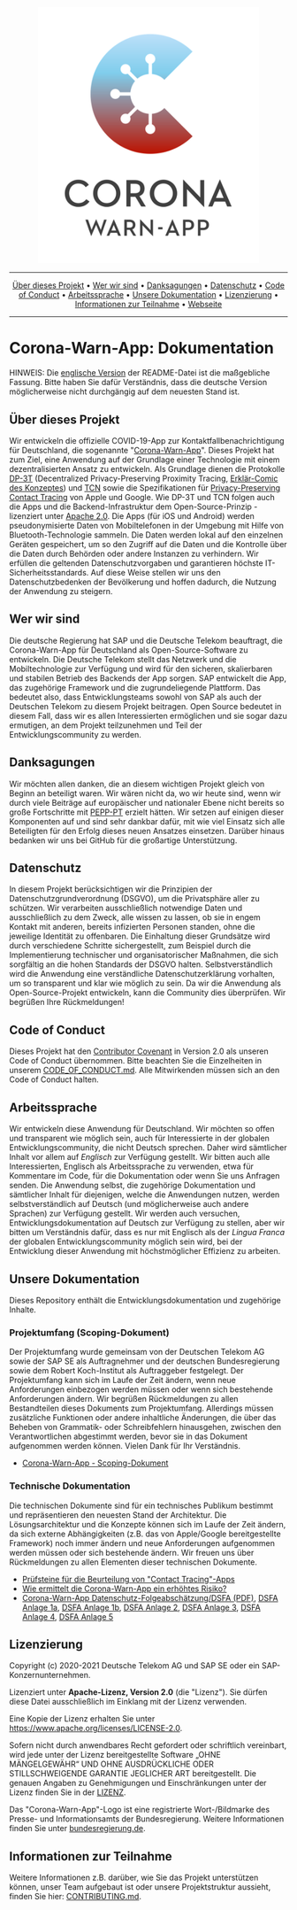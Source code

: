 <p align="center">
    <a href="https://www.coronawarn.app/de/"><img src="https://raw.githubusercontent.com/corona-warn-app/cwa-documentation/master/images/CWA_title.png" width="400"></a>
</p>

<hr />
<p align="center">
    <a href="#über-dieses-projekt">Über dieses Projekt</a> •
    <a href="#wer-wir-sind">Wer wir sind</a> •
    <a href="#danksagungen">Danksagungen</a> •
    <a href="#datenschutz">Datenschutz</a> •
    <a href="#code-of-conduct">Code of Conduct</a> •
    <a href="#arbeitssprache">Arbeitssprache</a> •
    <a href="#unsere-dokumentation">Unsere Dokumentation</a> •
    <a href="#lizenzierung">Lizenzierung</a> •
    <a href="#informationen-zur-teilnahme">Informationen zur Teilnahme</a> •
    <a href="https://www.coronawarn.app/de/">Webseite</a>
</p>
<hr />

# Corona-Warn-App: Dokumentation

HINWEIS: Die [englische Version](../README.md) der README-Datei ist die maßgebliche Fassung. Bitte haben Sie dafür Verständnis, dass die deutsche Version möglicherweise nicht durchgängig auf dem neuesten Stand ist.

## Über dieses Projekt

Wir entwickeln die offizielle COVID-19-App zur Kontaktfallbenachrichtigung für Deutschland, die sogenannte "<a href="https://www.coronawarn.app/de/">Corona-Warn-App</a>". Dieses Projekt hat zum Ziel, eine Anwendung auf der Grundlage einer Technologie mit einem dezentralisierten Ansatz zu entwickeln. Als Grundlage dienen die Protokolle [DP-3T](https://github.com/DP-3T/documents) (Decentralized Privacy-Preserving Proximity Tracing, [Erklär-Comic des Konzeptes](https://github.com/DP-3T/documents/tree/master/public_engagement/cartoon)) und [TCN](https://tcn-coalition.org/) sowie die Spezifikationen für [Privacy-Preserving Contact Tracing](https://www.apple.com/covid19/contacttracing/) von Apple und Google. Wie DP-3T und TCN folgen auch die Apps und die Backend-Infrastruktur dem Open-Source-Prinzip - lizenziert unter [Apache 2.0](../LICENSE). Die Apps (für iOS und Android) werden pseudonymisierte Daten von Mobiltelefonen in der Umgebung mit Hilfe von Bluetooth-Technologie sammeln. Die Daten werden lokal auf den einzelnen Geräten gespeichert, um so den Zugriff auf die Daten und die Kontrolle über die Daten durch Behörden oder andere Instanzen zu verhindern. Wir erfüllen die geltenden Datenschutzvorgaben und garantieren höchste IT-Sicherheitsstandards. Auf diese Weise stellen wir uns den Datenschutzbedenken der Bevölkerung und hoffen dadurch, die Nutzung der Anwendung zu steigern.

## Wer wir sind

Die deutsche Regierung hat SAP und die Deutsche Telekom beauftragt, die Corona-Warn-App für Deutschland als Open-Source-Software zu entwickeln. Die Deutsche Telekom stellt das Netzwerk und die Mobiltechnologie zur Verfügung und wird für den sicheren, skalierbaren und stabilen Betrieb des Backends der App sorgen. SAP entwickelt die App, das zugehörige Framework und die zugrundeliegende Plattform. Das bedeutet also, dass Entwicklungsteams sowohl von SAP als auch der Deutschen Telekom zu diesem Projekt beitragen. Open Source bedeutet in diesem Fall, dass wir es allen Interessierten ermöglichen und sie sogar dazu ermutigen, an dem Projekt teilzunehmen und Teil der Entwicklungscommunity zu werden.

## Danksagungen

Wir möchten allen danken, die an diesem wichtigen Projekt gleich von Beginn an beteiligt waren. Wir wären nicht da, wo wir heute sind, wenn wir durch viele Beiträge auf europäischer und nationaler Ebene nicht bereits so große Fortschritte mit [PEPP-PT](https://github.com/pepp-pt/pepp-pt-documentation) erzielt hätten. Wir setzen auf einigen dieser Komponenten auf und sind sehr dankbar dafür, mit wie viel Einsatz sich alle Beteiligten für den Erfolg dieses neuen Ansatzes einsetzen. Darüber hinaus bedanken wir uns bei GitHub für die großartige Unterstützung.

## Datenschutz

In diesem Projekt berücksichtigen wir die Prinzipien der Datenschutzgrundverordnung (DSGVO), um die Privatsphäre aller zu schützen. Wir verarbeiten ausschließlich notwendige Daten und ausschließlich zu dem Zweck, alle wissen zu lassen, ob sie in engem Kontakt mit anderen, bereits infizierten Personen standen, ohne die jeweilige Identität zu offenbaren. Die Einhaltung dieser Grundsätze wird durch verschiedene Schritte sichergestellt, zum Beispiel durch die Implementierung technischer und organisatorischer Maßnahmen, die sich sorgfältig an die hohen Standards der DSGVO halten. Selbstverständlich wird die Anwendung eine verständliche Datenschutzerklärung vorhalten, um so transparent und klar wie möglich zu sein. Da wir die Anwendung als Open-Source-Projekt entwickeln, kann die Community dies überprüfen. Wir begrüßen Ihre Rückmeldungen!

## Code of Conduct

Dieses Projekt hat den [Contributor Covenant](https://www.contributor-covenant.org/) in Version 2.0 als unseren Code of Conduct übernommen. Bitte beachten Sie die Einzelheiten in unserem [CODE_OF_CONDUCT.md](../CODE_OF_CONDUCT.md). Alle Mitwirkenden müssen sich an den Code of Conduct halten.

## Arbeitssprache

Wir entwickeln diese Anwendung für Deutschland. Wir möchten so offen und transparent wie möglich sein, auch für Interessierte in der globalen Entwicklungscommunity, die nicht Deutsch sprechen. Daher wird sämtlicher Inhalt vor allem auf _Englisch_ zur Verfügung gestellt. Wir bitten auch alle Interessierten, Englisch als Arbeitssprache zu verwenden, etwa für Kommentare im Code, für die Dokumentation oder wenn Sie uns Anfragen senden. Die Anwendung selbst, die zugehörige Dokumentation und sämtlicher Inhalt für diejenigen, welche die Anwendungen nutzen, werden selbstverständlich auf Deutsch (und möglicherweise auch andere Sprachen) zur Verfügung gestellt. Wir werden auch versuchen, Entwicklungsdokumentation auf Deutsch zur Verfügung zu stellen, aber wir bitten um Verständnis dafür, dass es nur mit Englisch als der _Lingua Franca_ der globalen Entwicklungscommunity möglich sein wird, bei der Entwicklung dieser Anwendung mit höchstmöglicher Effizienz zu arbeiten.

## Unsere Dokumentation

Dieses Repository enthält die Entwicklungsdokumentation und zugehörige Inhalte.

### Projektumfang (Scoping-Dokument)

Der Projektumfang wurde gemeinsam von der Deutschen Telekom AG sowie der SAP SE als Auftragnehmer und der deutschen Bundesregierung sowie dem Robert Koch-Institut als Auftraggeber festgelegt. Der Projektumfang kann sich im Laufe der Zeit ändern, wenn neue Anforderungen einbezogen werden müssen oder wenn sich bestehende Anforderungen ändern. Wir begrüßen Rückmeldungen zu allen Bestandteilen dieses Dokuments zum Projektumfang. Allerdings müssen zusätzliche Funktionen oder andere inhaltliche Änderungen, die über das Beheben von Grammatik- oder Schreibfehlern hinausgehen, zwischen den Verantwortlichen abgestimmt werden, bevor sie in das Dokument aufgenommen werden können. Vielen Dank für Ihr Verständnis.

- [Corona-Warn-App - Scoping-Dokument](scoping_document.de.md)

### Technische Dokumentation

Die technischen Dokumente sind für ein technisches Publikum bestimmt und repräsentieren den neuesten Stand der Architektur. Die Lösungsarchitektur und die Konzepte können sich im Laufe der Zeit ändern, da sich externe Abhängigkeiten (z.B. das von Apple/Google bereitgestellte Framework) noch immer ändern und neue Anforderungen aufgenommen werden müssen oder sich bestehende ändern. Wir freuen uns über Rückmeldungen zu allen Elementen dieser technischen Dokumente.

- [Prüfsteine für die Beurteilung von "Contact Tracing"-Apps](pruefsteine.de.md)
- [Wie ermittelt die Corona-Warn-App ein erhöhtes Risiko?](cwa-risk-assessment.de.md)
- [Corona-Warn-App Datenschutz-Folgeabschätzung/DSFA (PDF)](https://www.coronawarn.app/assets/documents/cwa-datenschutz-folgenabschaetzung.pdf), [DSFA Anlage 1a](https://www.coronawarn.app/assets/documents/cwa-datenschutz-folgenabschaetzung-anlage1a.pdf), [DSFA Anlage 1b](https://www.coronawarn.app/assets/documents/cwa-datenschutz-folgenabschaetzung-anlage1b.pdf), [DSFA Anlage 2](https://www.coronawarn.app/assets/documents/cwa-datenschutz-folgenabschaetzung-anlage2.pdf), [DSFA Anlage 3](https://www.coronawarn.app/assets/documents/cwa-datenschutz-folgenabschaetzung-anlage3.pdf), [DSFA Anlage 4](https://www.coronawarn.app/assets/documents/cwa-datenschutz-folgenabschaetzung-anlage4.pdf), [DSFA Anlage 5](https://www.coronawarn.app/assets/documents/cwa-datenschutz-folgenabschaetzung-anlage5.pdf)

## Lizenzierung

Copyright (c) 2020-2021 Deutsche Telekom AG und SAP SE oder ein SAP-Konzernunternehmen.

Lizenziert unter **Apache-Lizenz, Version 2.0** (die "Lizenz"). Sie dürfen diese Datei ausschließlich im Einklang mit der Lizenz verwenden.

Eine Kopie der Lizenz erhalten Sie unter https://www.apache.org/licenses/LICENSE-2.0.

Sofern nicht durch anwendbares Recht gefordert oder schriftlich vereinbart, wird jede unter der Lizenz bereitgestellte Software „OHNE MÄNGELGEWÄHR“ UND OHNE AUSDRÜCKLICHE ODER STILLSCHWEIGENDE GARANTIE JEGLICHER ART bereitgestellt. Die genauen Angaben zu Genehmigungen und Einschränkungen unter der Lizenz finden Sie in der [LIZENZ](../LICENSE).

<!-- The website of the Bundesregierung has implemented additional security which causes a 503 error (service unavailable) when any link on their site is tested automatically. -->
<!-- markdown-link-check-disable -->
Das "Corona-Warn-App"-Logo ist eine registrierte Wort-/Bildmarke des Presse- und Informationsamts der Bundesregierung. Weitere Informationen finden Sie unter [bundesregierung.de](https://www.bundesregierung.de/breg-de/bundesregierung/bundespresseamt).
<!-- markdown-link-check-enable -->

## Informationen zur Teilnahme

Weitere Informationen z.B. darüber, wie Sie das Projekt unterstützen können, unser Team aufgebaut ist oder unsere Projektstruktur aussieht, finden Sie hier: [CONTRIBUTING.md](../CONTRIBUTING.md).
